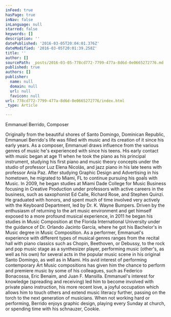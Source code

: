```yaml
---
inFeed: true
hasPage: true
inNav: false
inLanguage: null
starred: false
keywords: []
description: ''
datePublished: '2016-03-05T20:04:01.376Z'
dateModified: '2016-03-05T20:01:39.258Z'
title: ''
author: []
sourcePath: _posts/2016-03-05-778cd772-7799-477a-8d6d-0e0665272776.md
published: true
authors: []
publisher:
  name: null
  domain: null
  url: null
  favicon: null
url: 778cd772-7799-477a-8d6d-0e0665272776/index.html
_type: Article

---
```

Emmanuel Berrido, Composer

Originally from the beautiful shores of Santo Domingo, Dominican
Republic, Emmanuel Berrido's life was filled with music and its
creation of it since his early years.
As a composer, Emmanuel draws influence from the various
genres of music he's experienced with since his teens. His early
contact with music began at age 11 when he took the piano as
his principal instrument, studying his first piano and music theory
concepts under the studio of professor Luz Elena Nicolás, and
jazz piano in his late teens with professor Ania Paz. After studying
Graphic Design and Advertising in his hometown, he migrated to
Miami, FL to continue pursuing his goals with Music.
In 2009, he began studies at Miami Dade College for Music Business focusing in Creative Production
under professors with active careers in the business, such as saxophonist Ed Calle, Richard Rose, and
Stephen Quinzi. He graduated with honors, and spent much of time involved very actively with the
Keyboard Department, led by Dr. K. Wayne Bumpers. Driven by the enthusiasm of returning to the art
music environment and get himself exposed to a more profound musical experience, in 2011 he began his
studies in Music Composition at the Florida International University under the guidance of Dr. Orlando
Jacinto García, where he got his Bachelor's in Music degree in Music Composition.
As a performer, Emmanuel's experience with different types of musical genres ranges from the recital hall
with piano classics such as Chopin, Beethoven, or Debussy, to the rock and pop music stage as a
synthesizer player, performing music (other's, as well as his own) for several acts in the popular music
scene in his original Santo Domingo, as well as in Miami. His avid interest of performing contemporary Art
Music compositions has given him the chance to perform and premiere music by some of his colleagues,
such as Federico Bonacossa, Eric Benaim, and Juan F. Mansilla.
Emmanuel's interest for knowledge (spreading and receiving) led him to become involved with private
piano instruction, his more recent love, a joyful occupation which allows him to touch others and extend
music literacy further, passing on the torch to the next generation of musicians.
When not working hard or performing, Berrido enjoys graphic design, playing every Sunday at church, or
spending time with his schnauzer, Cookie.